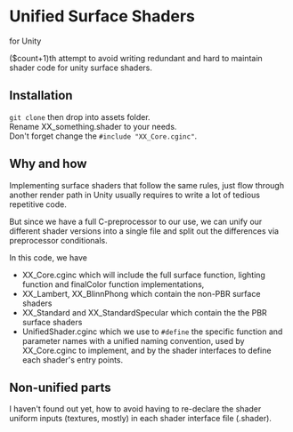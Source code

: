 # Unified Surface Shaders
for Unity

($count+1)th attempt to avoid writing redundant and hard to maintain shader code
for unity surface shaders.

## Installation

`git clone` then drop into assets folder.  
Rename XX_something.shader to your needs.  
Don't forget change the `#include "XX_Core.cginc"`.

## Why and how

Implementing surface shaders that follow the same rules, just flow through another render path in Unity
usually requires to write a lot of tedious repetitive code.

But since we have a full C-preprocessor to our use, we can unify our different shader versions into a single file
and split out the differences via preprocessor conditionals.

In this code, we have
- XX_Core.cginc which will include the full surface function,
  lighting function and finalColor function implementations,  
- XX_Lambert, XX_BlinnPhong which contain the non-PBR surface shaders
- XX_Standard and XX_StandardSpecular which contain the the PBR surface shaders
- UnifiedShader.cginc which we use to `#define` the specific function and parameter names
  with a unified naming convention, used by XX_Core.cginc to implement,
  and by the shader interfaces to define each shader's entry points.

## Non-unified parts

I haven't found out yet, how to avoid having to re-declare
the shader uniform inputs (textures, mostly)
in each shader interface file (.shader).
